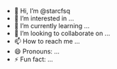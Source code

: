 - 👋 Hi, I’m @starcfsq
- 👀 I’m interested in ...
- 🌱 I’m currently learning ...
- 💞️ I’m looking to collaborate on ...
- 📫 How to reach me ...
- 😄 Pronouns: ...
- ⚡ Fun fact: ...

<!---
starcfsq/starcfsq is a ✨ special ✨ repository because its `README.md` (this file) appears on your GitHub profile.
You can click the Preview link to take a look at your changes.
--->
